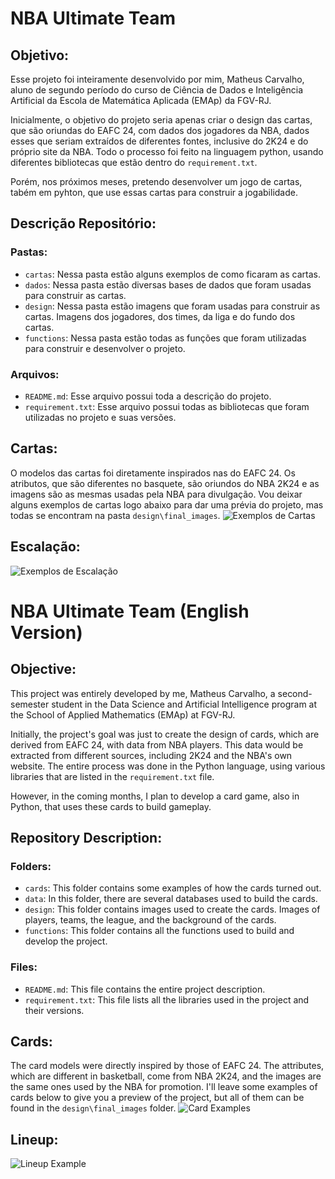 # NBA Ultimate Team
## Objetivo:
Esse projeto foi inteiramente desenvolvido por mim, Matheus Carvalho, aluno de segundo período do curso de Ciência de Dados e Inteligência Artificial da Escola de Matemática Aplicada (EMAp) da FGV-RJ.

Inicialmente, o objetivo do projeto seria apenas criar o design das cartas, que são oriundas do EAFC 24, com dados dos jogadores da NBA, dados esses que seriam extraídos de diferentes fontes, inclusive do 2K24 e do próprio site da NBA. Todo o processo foi feito na linguagem python, usando diferentes bibliotecas que estão dentro do `requirement.txt`.

Porém, nos próximos meses, pretendo desenvolver um jogo de cartas, tabém em pyhton, que use essas cartas para construir a jogabilidade. 
## Descrição Repositório:
### Pastas:
- `cartas`: Nessa pasta estão alguns exemplos de como ficaram as cartas.
- `dados`: Nessa pasta estão diversas bases de dados que foram usadas para construir as cartas.
- `design`: Nessa pasta estão imagens que foram usadas para construir as cartas. Imagens dos jogadores, dos times, da liga e do fundo dos cartas. 
- `functions`: Nessa pasta estão todas as funções que foram utilizadas para construir e desenvolver o projeto. 
### Arquivos:
- `README.md`: Esse arquivo possui toda a descrição do projeto.
- `requirement.txt`: Esse arquivo possui todas as bibliotecas que foram utilizadas no projeto e suas versões. 
## Cartas:
O modelos das cartas foi diretamente inspirados nas do EAFC 24. Os atributos, que são diferentes no basquete, são oriundos do NBA 2K24 e as imagens são as mesmas usadas pela NBA para divulgação. Vou deixar alguns 
exemplos de cartas logo abaixo para dar uma prévia do projeto, mas todas se encontram na pasta `design\final_images`.
![Exemplos de Cartas](design/cards_images/exemplos.png)
## Escalação:
![Exemplos de Escalação](cartas/celtics_lineup/celtics_lineup.png)

# NBA Ultimate Team (English Version)
## Objective:
This project was entirely developed by me, Matheus Carvalho, a second-semester student in the Data Science and Artificial Intelligence program at the School of Applied Mathematics (EMAp) at FGV-RJ.

Initially, the project's goal was just to create the design of cards, which are derived from EAFC 24, with data from NBA players. This data would be extracted from different sources, including 2K24 and the NBA's own website. The entire process was done in the Python language, using various libraries that are listed in the `requirement.txt` file.

However, in the coming months, I plan to develop a card game, also in Python, that uses these cards to build gameplay.

## Repository Description:
### Folders:
- `cards`: This folder contains some examples of how the cards turned out.
- `data`: In this folder, there are several databases used to build the cards.
- `design`: This folder contains images used to create the cards. Images of players, teams, the league, and the background of the cards.
- `functions`: This folder contains all the functions used to build and develop the project.

### Files:
- `README.md`: This file contains the entire project description.
- `requirement.txt`: This file lists all the libraries used in the project and their versions.

## Cards:
The card models were directly inspired by those of EAFC 24. The attributes, which are different in basketball, come from NBA 2K24, and the images are the same ones used by the NBA for promotion. I'll leave some examples of cards below to give you a preview of the project, but all of them can be found in the `design\final_images` folder.
![Card Examples](design/cards_images/exemplos.png)

## Lineup:
![Lineup Example](cartas/celtics_lineup/celtics_lineup.png)